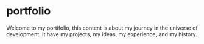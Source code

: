 # portfolio
Welcome to my portifolio, this content is about my journey in the universe of development. It have my projects, my ideas, my experience, and my history.
